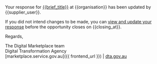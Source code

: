 Your response for [{{brief_title}}]({{brief_url}}) at {{organisation}} has been updated by {{supplier_user}}.  
  
If you did not intend changes to be made, you can [view and update your response]({{brief_response_url}}) before the opportunity closes on {{closing_at}}.
  
Regards,  
  
The Digital Marketplace team  
Digital Transformation Agency  
[marketplace.service.gov.au]({{ frontend_url }}) | [dta.gov.au](https://dta.gov.au)
